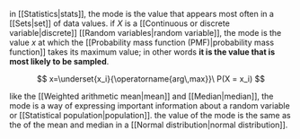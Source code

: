 in [[Statistics|stats]], the mode is the value that appears most often in a [[Sets|set]] of data values. if $X$ is a [[Continuous or discrete variable|discrete]] [[Random variables|random variable]], the mode is the value $x$ at which the [[Probability mass function (PMF)|probability mass function]] takes its maximum value; in other words **it is the value that is most likely to be sampled**.

$$
x=\underset{x_i}{\operatorname{arg\,max}}\ P(X = x_i)
$$

like the [[Weighted arithmetic mean|mean]] and [[Median|median]], the mode is a way of expressing important information about a random variable or [[Statistical population|population]]. the value of the mode is the same as the of the mean and median in a [[Normal distribution|normal distribution]].